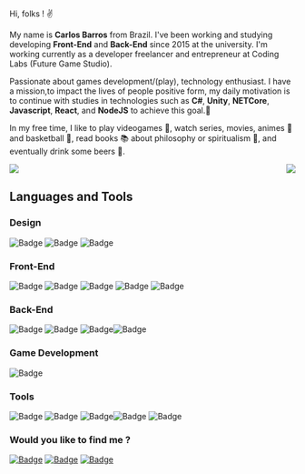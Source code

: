 Hi, folks ! :v:


My name is **Carlos Barros** from Brazil. I've been working and studying developing **Front-End** and **Back-End** since 2015 at the university. I'm working currently as a developer freelancer and entrepreneur at Coding Labs (Future Game Studio).

Passionate about games development/(play), technology enthusiast. I have a mission,to impact the lives of people positive form, my daily motivation is to continue with studies in technologies such as **C#**, **Unity**, **NETCore**, **Javascript**, **React**, and **NodeJS** to achieve this goal.:dart: 

In my free time, I like to play videogames :space_invader:, watch series, movies, animes :movie_camera: and basketball :basketball:, read books :books: about philosophy or spiritualism :pray:, and eventually drink some beers :beers:.


<a href="https://github.com/anuraghazra/github-readme-stats">
  <img src="https://github-readme-stats.vercel.app/api?username=ocarlosbarros&show_icons=true&theme=highcontrast" />
</a>
<a href="https://github.com/anuraghazra/github-readme-stats">
  <img style="float:right" src="https://github-readme-stats.vercel.app/api/top-langs/?username=ocarlosbarros&layout=compact&theme=highcontrast" />
</a>

## **Languages and Tools**


### Design

![Badge](https://img.shields.io/badge/Photoshop-%2331A8FF?style=for-the-badge&logo=adobe%20photoshop&logoColor=FFF) ![Badge](https://img.shields.io/badge/Illustrator-%23FF9A00?style=for-the-badge&logo=adobe%20illustrator&logoColor=FFF) ![Badge](https://img.shields.io/badge/Adobe%20XD-%23FF61F6?style=for-the-badge&logo=adobe%20xd&logoColor=FFF)

### Front-End

![Badge](https://img.shields.io/badge/HTML5-%23E34F26?style=for-the-badge&logo=html5&logoColor=FFF) ![Badge](https://img.shields.io/badge/CSS3-%231572B6?style=for-the-badge&logo=css3) ![Badge](https://img.shields.io/badge/Bootstrap-%237159c1?style=for-the-badge&logo=bootstrap&logoColor=FFF) ![Badge](https://img.shields.io/badge/Javascript-%23F7DF1E?style=for-the-badge&logo=javascript&logoColor=FFF) ![Badge](https://img.shields.io/badge/React-%2320232a?style=for-the-badge&logo=react)

### Back-End

![Badge](https://img.shields.io/badge/C%23-%23239120?style=for-the-badge&logo=c%20sharp) ![Badge](https://img.shields.io/badge/.NET%20Core-%23671473?style=for-the-badge&logo=c%20sharp) ![Badge](https://img.shields.io/badge/Node.JS-%23339933?style=for-the-badge&logo=node.js&logoColor=FFF)![Badge](https://img.shields.io/badge/Express-%23000?style=for-the-badge&logo=express)

### Game Development

![Badge](https://img.shields.io/badge/Unity-%23000?style=for-the-badge&logo=unity)

### Tools

![Badge](https://img.shields.io/badge/VSCODE-%23007ACC?style=for-the-badge&logo=visual%20studio%20code) ![Badge](https://img.shields.io/badge/Visual%20Studio-%235C2D91?style=for-the-badge&logo=visual%20studio) ![Badge](https://img.shields.io/badge/Npm-%23CB3837?style=for-the-badge&logo=npm)![Badge](https://img.shields.io/badge/GitHub-%23181717?style=for-the-badge&logo=github) ![Badge](https://img.shields.io/badge/Spotify-%231ED722?style=for-the-badge&logo=spotify&logoColor=FFF)


### Would you like to find me ?

[![Badge](https://img.shields.io/badge/-Carlos%20Barros-%230077B5?style=flat&logo=linkedin)](https://www.linkedin.com/in/carlosbarros-developer/) [![Badge](https://img.shields.io/badge/-@o__carlosbarros-%231DA1F2?style=flat&logo=twitter&logoColor=FFF)](https://twitter.com/o_carlosbarros) [![Badge](https://img.shields.io/badge/-carlos__dbs@hotmail.com-%230078D4?style=flat&logo=microsoft%20outlook)](mailto:carlos_dbs@hotmail.com)


